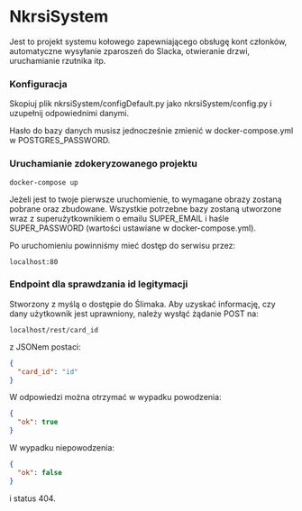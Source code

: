 # NkrsiSystem

Jest to projekt systemu kołowego zapewniającego obsługę kont członków, automatyczne wysyłanie zparoszeń do Slacka, otwieranie drzwi, uruchamianie rzutnika itp.

### Konfiguracja

Skopiuj plik nkrsiSystem/configDefault.py jako nkrsiSystem/config.py i uzupełnij odpowiednimi danymi.

Hasło do bazy danych musisz jednocześnie zmienić w docker-compose.yml w POSTGRES_PASSWORD.


### Uruchamianie zdokeryzowanego projektu

```
docker-compose up
```

Jeżeli jest to twoje pierwsze uruchomienie, to wymagane obrazy zostaną pobrane oraz zbudowane. Wszystkie potrzebne bazy zostaną utworzone wraz z superużytkownikiem o emailu SUPER_EMAIL i haśle SUPER_PASSWORD (wartości ustawiane w docker-compose.yml).

Po uruchomieniu powinniśmy mieć dostęp do serwisu przez:
```
localhost:80
```

### Endpoint dla sprawdzania id legitymacji
Stworzony z myślą o dostępie do Ślimaka. Aby uzyskać informację, czy dany użytkownik jest uprawniony, należy wysłąć żądanie POST na:
```
localhost/rest/card_id
```
z JSONem postaci:
```json
{
  "card_id": "id"
}
```
W odpowiedzi można otrzymać w wypadku powodzenia:
```json
{
  "ok": true
}
```
W wypadku niepowodzenia:
```json
{
  "ok": false
}
```
i status 404.